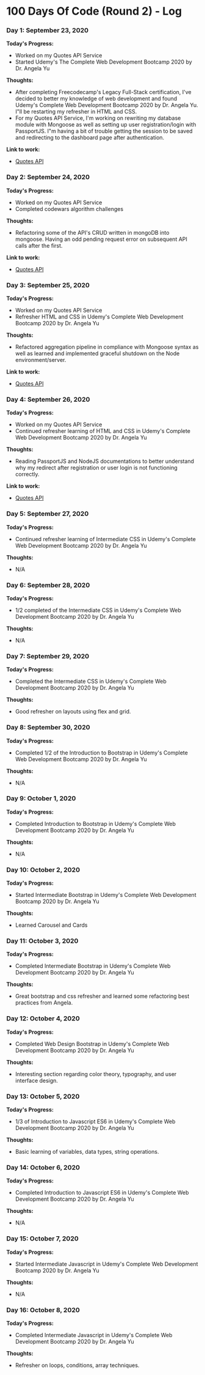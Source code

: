# 100 Days Of Code (Round 2) - Log

### Day 1: September 23, 2020

**Today's Progress:**

- Worked on my Quotes API Service
- Started Udemy's The Complete Web Development Bootcamp 2020 by Dr. Angela Yu

**Thoughts:**

- After completing Freecodecamp's Legacy Full-Stack certification, I've decided to better my knowledge of web development and found Udemy's Complete Web Development Bootcamp 2020 by Dr. Angela Yu. I"ll be restarting my refresher in HTML and CSS.
- For my Quotes API Service, I'm working on rewriting my database module with Mongoose as well as setting up user registration/login with PassportJS. I"m having a bit of trouble getting the session to be saved and redirecting to the dashboard page after authentication.

**Link to work:**

- [Quotes API](https://abrupt-playful-papaya.glitch.me)

### Day 2: September 24, 2020

**Today's Progress:**

- Worked on my Quotes API Service
- Completed codewars algorithm challenges

**Thoughts:**

- Refactoring some of the API's CRUD written in mongoDB into mongoose. Having an odd pending request error on subsequent API calls after the first.

**Link to work:**

- [Quotes API](https://abrupt-playful-papaya.glitch.me)

### Day 3: September 25, 2020

**Today's Progress:**

- Worked on my Quotes API Service
- Refresher HTML and CSS in Udemy's Complete Web Development Bootcamp 2020 by Dr. Angela Yu

**Thoughts:**

- Refactored aggregation pipeline in compliance with Mongoose syntax as well as learned and implemented graceful shutdown on the Node environment/server.

**Link to work:**

- [Quotes API](https://abrupt-playful-papaya.glitch.me)

### Day 4: September 26, 2020

**Today's Progress:**

- Worked on my Quotes API Service
- Continued refresher learning of HTML and CSS in Udemy's Complete Web Development Bootcamp 2020 by Dr. Angela Yu

**Thoughts:**

- Reading PassportJS and NodeJS documentations to better understand why my redirect after registration or user login is not functioning correctly.

**Link to work:**

- [Quotes API](https://abrupt-playful-papaya.glitch.me)

### Day 5: September 27, 2020

**Today's Progress:**

- Continued refresher learning of Intermediate CSS in Udemy's Complete Web Development Bootcamp 2020 by Dr. Angela Yu

**Thoughts:**

- N/A

### Day 6: September 28, 2020

**Today's Progress:**

- 1/2 completed of the Intermediate CSS in Udemy's Complete Web Development Bootcamp 2020 by Dr. Angela Yu

**Thoughts:**

- N/A

### Day 7: September 29, 2020

**Today's Progress:**

- Completed the Intermediate CSS in Udemy's Complete Web Development Bootcamp 2020 by Dr. Angela Yu

**Thoughts:**

- Good refresher on layouts using flex and grid.

### Day 8: September 30, 2020

**Today's Progress:**

- Completed 1/2 of the Introduction to Bootstrap in Udemy's Complete Web Development Bootcamp 2020 by Dr. Angela Yu

**Thoughts:**

- N/A

### Day 9: October 1, 2020

**Today's Progress:**

- Completed Introduction to Bootstrap in Udemy's Complete Web Development Bootcamp 2020 by Dr. Angela Yu

**Thoughts:**

- N/A

### Day 10: October 2, 2020

**Today's Progress:**

- Started Intermediate Bootstrap in Udemy's Complete Web Development Bootcamp 2020 by Dr. Angela Yu

**Thoughts:**

- Learned Carousel and Cards

### Day 11: October 3, 2020

**Today's Progress:**

- Completed Intermediate Bootstrap in Udemy's Complete Web Development Bootcamp 2020 by Dr. Angela Yu

**Thoughts:**

- Great bootstrap and css refresher and learned some refactoring best practices from Angela.

### Day 12: October 4, 2020

**Today's Progress:**

- Completed Web Design Bootstrap in Udemy's Complete Web Development Bootcamp 2020 by Dr. Angela Yu

**Thoughts:**

- Interesting section regarding color theory, typography, and user interface design.

### Day 13: October 5, 2020

**Today's Progress:**

- 1/3 of Introduction to Javascript ES6 in Udemy's Complete Web Development Bootcamp 2020 by Dr. Angela Yu

**Thoughts:**

- Basic learning of variables, data types, string operations.

### Day 14: October 6, 2020

**Today's Progress:**

- Completed Introduction to Javascript ES6 in Udemy's Complete Web Development Bootcamp 2020 by Dr. Angela Yu

**Thoughts:**

- N/A

### Day 15: October 7, 2020

**Today's Progress:**

- Started Intermediate Javascript in Udemy's Complete Web Development Bootcamp 2020 by Dr. Angela Yu

**Thoughts:**

- N/A

### Day 16: October 8, 2020

**Today's Progress:**

- Completed Intermediate Javascript in Udemy's Complete Web Development Bootcamp 2020 by Dr. Angela Yu

**Thoughts:**

- Refresher on loops, conditions, array techniques.
